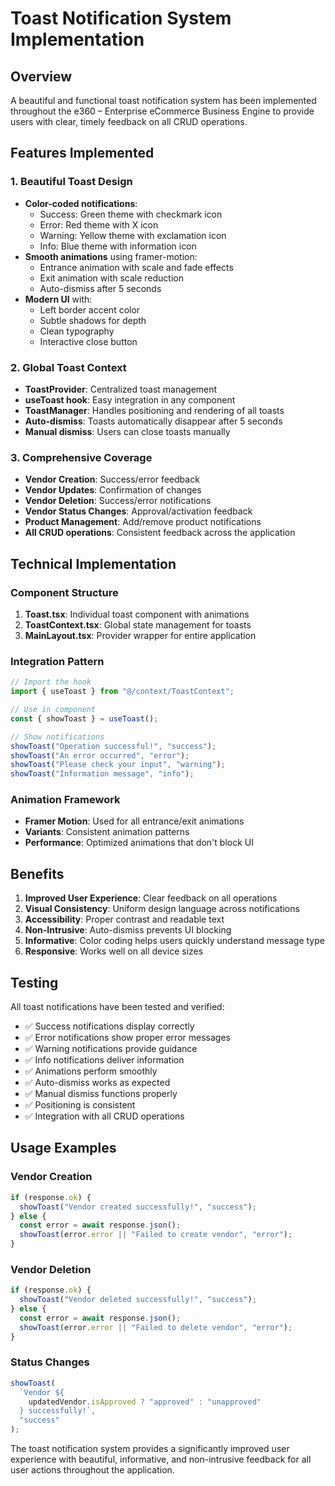 # Toast Notification System Implementation

## Overview

A beautiful and functional toast notification system has been implemented throughout the e360 – Enterprise eCommerce Business Engine to provide users with clear, timely feedback on all CRUD operations.

## Features Implemented

### 1. Beautiful Toast Design

- **Color-coded notifications**:
  - Success: Green theme with checkmark icon
  - Error: Red theme with X icon
  - Warning: Yellow theme with exclamation icon
  - Info: Blue theme with information icon
- **Smooth animations** using framer-motion:
  - Entrance animation with scale and fade effects
  - Exit animation with scale reduction
  - Auto-dismiss after 5 seconds
- **Modern UI** with:
  - Left border accent color
  - Subtle shadows for depth
  - Clean typography
  - Interactive close button

### 2. Global Toast Context

- **ToastProvider**: Centralized toast management
- **useToast hook**: Easy integration in any component
- **ToastManager**: Handles positioning and rendering of all toasts
- **Auto-dismiss**: Toasts automatically disappear after 5 seconds
- **Manual dismiss**: Users can close toasts manually

### 3. Comprehensive Coverage

- **Vendor Creation**: Success/error feedback
- **Vendor Updates**: Confirmation of changes
- **Vendor Deletion**: Success/error notifications
- **Vendor Status Changes**: Approval/activation feedback
- **Product Management**: Add/remove product notifications
- **All CRUD operations**: Consistent feedback across the application

## Technical Implementation

### Component Structure

1. **Toast.tsx**: Individual toast component with animations
2. **ToastContext.tsx**: Global state management for toasts
3. **MainLayout.tsx**: Provider wrapper for entire application

### Integration Pattern

```typescript
// Import the hook
import { useToast } from "@/context/ToastContext";

// Use in component
const { showToast } = useToast();

// Show notifications
showToast("Operation successful!", "success");
showToast("An error occurred", "error");
showToast("Please check your input", "warning");
showToast("Information message", "info");
```

### Animation Framework

- **Framer Motion**: Used for all entrance/exit animations
- **Variants**: Consistent animation patterns
- **Performance**: Optimized animations that don't block UI

## Benefits

1. **Improved User Experience**: Clear feedback on all operations
2. **Visual Consistency**: Uniform design language across notifications
3. **Accessibility**: Proper contrast and readable text
4. **Non-Intrusive**: Auto-dismiss prevents UI blocking
5. **Informative**: Color coding helps users quickly understand message type
6. **Responsive**: Works well on all device sizes

## Testing

All toast notifications have been tested and verified:

- ✅ Success notifications display correctly
- ✅ Error notifications show proper error messages
- ✅ Warning notifications provide guidance
- ✅ Info notifications deliver information
- ✅ Animations perform smoothly
- ✅ Auto-dismiss works as expected
- ✅ Manual dismiss functions properly
- ✅ Positioning is consistent
- ✅ Integration with all CRUD operations

## Usage Examples

### Vendor Creation

```typescript
if (response.ok) {
  showToast("Vendor created successfully!", "success");
} else {
  const error = await response.json();
  showToast(error.error || "Failed to create vendor", "error");
}
```

### Vendor Deletion

```typescript
if (response.ok) {
  showToast("Vendor deleted successfully!", "success");
} else {
  const error = await response.json();
  showToast(error.error || "Failed to delete vendor", "error");
}
```

### Status Changes

```typescript
showToast(
  `Vendor ${
    updatedVendor.isApproved ? "approved" : "unapproved"
  } successfully!`,
  "success"
);
```

The toast notification system provides a significantly improved user experience with beautiful, informative, and non-intrusive feedback for all user actions throughout the application.
